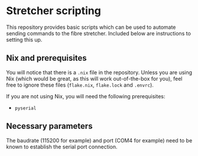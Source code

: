 # Stretcher scripting

This repository provides basic scripts which can be used to automate sending commands to the fibre stretcher. Included below are instructions to setting this up.

## Nix and prerequisites

You will notice that there is a `.nix` file in the repository. Unless you are using Nix (which would be great, as this will work out-of-the-box for you), feel free to ignore these files (`flake.nix`, `flake.lock` and `.envrc`).

If you are not using Nix, you will need the following prerequisites:

- `pyserial`

## Necessary parameters

The baudrate (115200 for example) and port (COM4 for example) need to be known to establish the serial port connection.
